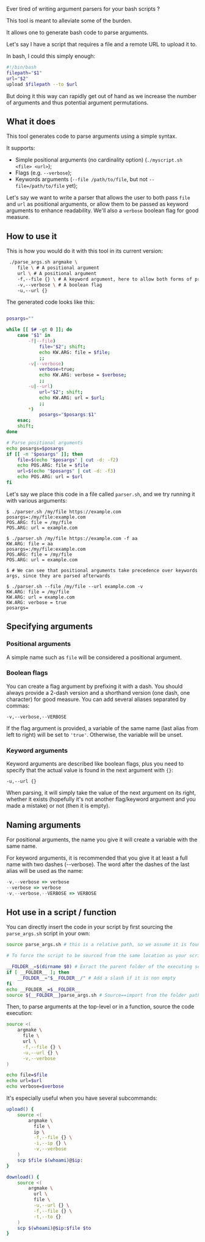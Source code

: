 Ever tired of writing argument parsers for your bash scripts ?

This tool is meant to alleviate some of the burden.

It allows one to generate bash code to parse arguments.

Let's say I have a script that requires a file and a remote URL to upload it to. 

In bash, I could this simply enough:

```sh
#!/bin/bash
filepath="$1"
url="$2"
upload $filepath --to $url
```

But doing it this way can rapidly get out of hand as we increase the number of arguments and thus potential argument permutations.

## What it does

This tool generates code to parse arguments using a simple syntax.

It supports:
* Simple positional arguments (no cardinality option) (`./myscript.sh <file> <url>`);
* Flags (e.g. `--verbose`);
* Keywords arguments (`--file /path/to/file`, but not `--file=/path/to/file` yet);

Let's say we want to write a parser that allows the user to both pass `file` and `url` as positional arguments, or allow them to be passed as keyword arguments to enhance readability. We'll also a `verbose` boolean flag for good measure.

## How to use it

This is how you would do it with this tool in its current version:

```sh
 ./parse_args.sh argmake \
    file \ # A positional argument
    url \ # A positional argument
    -f,--file {} \ # A keyword argument, here to allow both forms of providing the 'file' argument
    -v,--verbose \ # A boolean flag
    -u,--url {}
```
The generated code looks like this:
```bash

posargs=""

while [[ $# -gt 0 ]]; do
    case "$1" in
        -f|--file)
            file="$2"; shift;
            echo KW.ARG: file = $file;
            ;;
        -v|--verbose)
            verbose=true;
            echo KW.ARG: verbose = $verbose;
            ;;
        -u|--url)
            url="$2"; shift;
            echo KW.ARG: url = $url;
            ;;
        *)
            posargs="$posargs:$1"
    esac;
    shift;
done

# Parse positional arguments
echo posargs=$posargs
if [[ -n "$posargs" ]]; then
    file=$(echo "$posargs" | cut -d: -f2)
    echo POS.ARG: file = $file
    url=$(echo "$posargs" | cut -d: -f3)
    echo POS.ARG: url = $url
fi

```

Let's say we place this code in a file called `parser.sh`, and we try running it with various arguments:
```
$ ./parser.sh /my/file https://example.com
posargs=:/my/file:example.com
POS.ARG: file = /my/file
POS.ARG: url = example.com

$ ./parser.sh /my/file https://example.com -f aa
KW.ARG: file = aa
posargs=:/my/file:example.com
POS.ARG: file = /my/file
POS.ARG: url = example.com

$ # We can see that positional arguments take precedence over keywords args, since they are parsed afterwards

$ ./parser.sh --file /my/file --url example.com -v
KW.ARG: file = /my/file
KW.ARG: url = example.com
KW.ARG: verbose = true
posargs=
```

## Specifying arguments

### Positional arguments

A simple name such as `file` will be considered a positional argument.

### Boolean flags

You can create a flag argument by prefixing it with a dash. You should always provide a 2-dash version and a shorthand version (one dash, one character) for good measure. You can add several aliases separated by commas:

```
-v,--verbose,--VERBOSE
```

If the flag argument is provided, a variable of the same name (last alias from left to right) will be set to `'true'`. Otherwise, the variable will be unset.

### Keyword arguments

Keyword arguments are described like boolean flags, plus you need to specify that the actual value is found in the next argument with `{}`:

```
-u,--url {}
```

When parsing, it will simply take the value of the next argument on its right, whether it exists (hopefully it's not another flag/keyword argument and you made a mistake) or not (then it is empty).

## Naming arguments

For positional arguments, the name you give it will create a variable with the same name.

For keyword arguments, it is recommended that you give it at least a full name with two dashes (--verbose). The word after the dashes of the last alias will be used as the name:

```js
-v,--verbose => verbose
--verbose => verbose
-v,--verbose,--VERBOSE => VERBOSE
```

## Hot use in a script / function

You can directly insert the code in your script by first sourcing the `parse_args.sh` script in your own:

```sh
source parse_args.sh # this is a relative path, so we assume it is found in the cwd from where your script is run.

# To force the script to be sourced from the same location as your script, here's a way to do it:

__FOLDER__=$(dirname $0) # Exract the parent folder of the executing script
if [ __FOLDER__ ]; then
    __FOLDER__="$__FOLDER__/" # Add a slash if it is non empty
fi
echo __FOLDER__=$__FOLDER__
source ${__FOLDER__}parse_args.sh # Source==import from the folder path
```
Then, to parse arguments at the top-level or in a function, source the code execution:
```sh
source <(
    argmake \
      file \
      url \
      -f,--file {} \
      -u,--url {} \
      -v,--verbose
)

echo file=$file
echo url=$url
echo verbose=$verbose
```
It's especially useful when you have several subcommands:
```sh
upload() {
    source <(
        argmake \
          file \
          ip \
          -f,--file {} \
          -i,--ip {} \
          -v,--verbose
    )
    scp $file $(whoami)@$ip:
}

download() {
    source <(
        argmake \
          url \
          file \
          -u,--url {} \
          -f,--file {} \
          -t,--to {}
    )
    scp $(whoami)@$ip:$file $to
}
```
